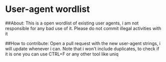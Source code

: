# User-agent wordlist

##About:
This is a open wordlist of existing user agents, i am not responsible for any bad use of it. Please do not commit illegal activities with it

##How to contribute:
Open a pull request with the new user-agent strings, i will update whenever i can. Note that i won't include duplicates, to check if it is one you can use CTRL+F or any other tool like uniq
